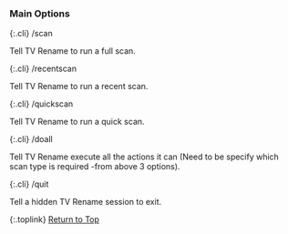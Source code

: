 <!-- START MAIN OPTIONS ---------------------- -->
### Main Options

{:.cli}
/scan

Tell TV&nbsp;Rename to run a full scan.

{:.cli}
/recentscan

Tell TV&nbsp;Rename to run a recent scan.

{:.cli}
/quickscan

Tell TV&nbsp;Rename to run a quick scan.

{:.cli}
/doall

Tell TV&nbsp;Rename execute all the actions it can (Need to be specify which scan type is required -from above 3 options).

{:.cli}
/quit

Tell a hidden TV&nbsp;Rename session to exit.

{:.toplink}
[Return to Top]()
<!-- END MAIN OPTIONS ------------------------ -->
